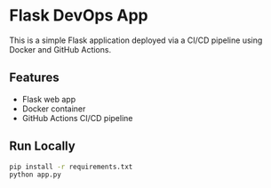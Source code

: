 # Flask DevOps App

This is a simple Flask application deployed via a CI/CD pipeline using Docker and GitHub Actions.

## Features
- Flask web app
- Docker container
- GitHub Actions CI/CD pipeline

## Run Locally

```bash
pip install -r requirements.txt
python app.py
